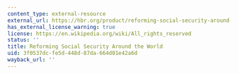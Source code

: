 ```yaml
---
content_type: external-resource
external_url: https://hbr.org/product/reforming-social-security-around-the-world/KEL493-HCB-ENG
has_external_license_warning: true
license: https://en.wikipedia.org/wiki/All_rights_reserved
status: ''
title: Reforming Social Security Around the World
uid: 3f0537dc-fe5d-448d-87da-664d01e42a6d
wayback_url: ''
---
```

